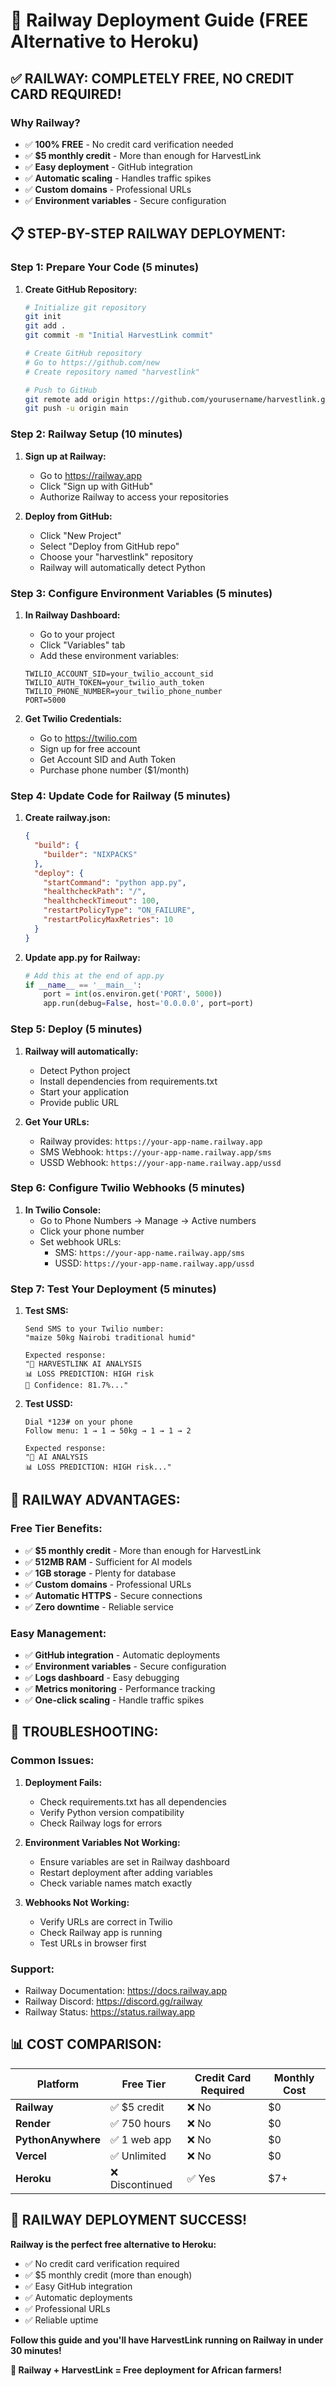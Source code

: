 # 🚀 Railway Deployment Guide (FREE Alternative to Heroku)

## ✅ **RAILWAY: COMPLETELY FREE, NO CREDIT CARD REQUIRED!**

### **Why Railway?**
- ✅ **100% FREE** - No credit card verification needed
- ✅ **$5 monthly credit** - More than enough for HarvestLink
- ✅ **Easy deployment** - GitHub integration
- ✅ **Automatic scaling** - Handles traffic spikes
- ✅ **Custom domains** - Professional URLs
- ✅ **Environment variables** - Secure configuration

## 📋 **STEP-BY-STEP RAILWAY DEPLOYMENT:**

### **Step 1: Prepare Your Code (5 minutes)**

1. **Create GitHub Repository:**
   ```bash
   # Initialize git repository
   git init
   git add .
   git commit -m "Initial HarvestLink commit"
   
   # Create GitHub repository
   # Go to https://github.com/new
   # Create repository named "harvestlink"
   
   # Push to GitHub
   git remote add origin https://github.com/yourusername/harvestlink.git
   git push -u origin main
   ```

### **Step 2: Railway Setup (10 minutes)**

1. **Sign up at Railway:**
   - Go to https://railway.app
   - Click "Sign up with GitHub"
   - Authorize Railway to access your repositories

2. **Deploy from GitHub:**
   - Click "New Project"
   - Select "Deploy from GitHub repo"
   - Choose your "harvestlink" repository
   - Railway will automatically detect Python

### **Step 3: Configure Environment Variables (5 minutes)**

1. **In Railway Dashboard:**
   - Go to your project
   - Click "Variables" tab
   - Add these environment variables:

   ```
   TWILIO_ACCOUNT_SID=your_twilio_account_sid
   TWILIO_AUTH_TOKEN=your_twilio_auth_token
   TWILIO_PHONE_NUMBER=your_twilio_phone_number
   PORT=5000
   ```

2. **Get Twilio Credentials:**
   - Go to https://twilio.com
   - Sign up for free account
   - Get Account SID and Auth Token
   - Purchase phone number ($1/month)

### **Step 4: Update Code for Railway (5 minutes)**

1. **Create railway.json:**
   ```json
   {
     "build": {
       "builder": "NIXPACKS"
     },
     "deploy": {
       "startCommand": "python app.py",
       "healthcheckPath": "/",
       "healthcheckTimeout": 100,
       "restartPolicyType": "ON_FAILURE",
       "restartPolicyMaxRetries": 10
     }
   }
   ```

2. **Update app.py for Railway:**
   ```python
   # Add this at the end of app.py
   if __name__ == '__main__':
       port = int(os.environ.get('PORT', 5000))
       app.run(debug=False, host='0.0.0.0', port=port)
   ```

### **Step 5: Deploy (5 minutes)**

1. **Railway will automatically:**
   - Detect Python project
   - Install dependencies from requirements.txt
   - Start your application
   - Provide public URL

2. **Get Your URLs:**
   - Railway provides: `https://your-app-name.railway.app`
   - SMS Webhook: `https://your-app-name.railway.app/sms`
   - USSD Webhook: `https://your-app-name.railway.app/ussd`

### **Step 6: Configure Twilio Webhooks (5 minutes)**

1. **In Twilio Console:**
   - Go to Phone Numbers → Manage → Active numbers
   - Click your phone number
   - Set webhook URLs:
     - SMS: `https://your-app-name.railway.app/sms`
     - USSD: `https://your-app-name.railway.app/ussd`

### **Step 7: Test Your Deployment (5 minutes)**

1. **Test SMS:**
   ```
   Send SMS to your Twilio number:
   "maize 50kg Nairobi traditional humid"
   
   Expected response:
   "🧠 HARVESTLINK AI ANALYSIS
   📊 LOSS PREDICTION: HIGH risk
   🎯 Confidence: 81.7%..."
   ```

2. **Test USSD:**
   ```
   Dial *123# on your phone
   Follow menu: 1 → 1 → 50kg → 1 → 1 → 2
   
   Expected response:
   "🧠 AI ANALYSIS
   📊 LOSS PREDICTION: HIGH risk..."
   ```

## 🎯 **RAILWAY ADVANTAGES:**

### **Free Tier Benefits:**
- ✅ **$5 monthly credit** - More than enough for HarvestLink
- ✅ **512MB RAM** - Sufficient for AI models
- ✅ **1GB storage** - Plenty for database
- ✅ **Custom domains** - Professional URLs
- ✅ **Automatic HTTPS** - Secure connections
- ✅ **Zero downtime** - Reliable service

### **Easy Management:**
- ✅ **GitHub integration** - Automatic deployments
- ✅ **Environment variables** - Secure configuration
- ✅ **Logs dashboard** - Easy debugging
- ✅ **Metrics monitoring** - Performance tracking
- ✅ **One-click scaling** - Handle traffic spikes

## 🔧 **TROUBLESHOOTING:**

### **Common Issues:**

1. **Deployment Fails:**
   - Check requirements.txt has all dependencies
   - Verify Python version compatibility
   - Check Railway logs for errors

2. **Environment Variables Not Working:**
   - Ensure variables are set in Railway dashboard
   - Restart deployment after adding variables
   - Check variable names match exactly

3. **Webhooks Not Working:**
   - Verify URLs are correct in Twilio
   - Check Railway app is running
   - Test URLs in browser first

### **Support:**
- Railway Documentation: https://docs.railway.app
- Railway Discord: https://discord.gg/railway
- Railway Status: https://status.railway.app

## 📊 **COST COMPARISON:**

| Platform | Free Tier | Credit Card Required | Monthly Cost |
|----------|-----------|---------------------|--------------|
| **Railway** | ✅ $5 credit | ❌ No | $0 |
| **Render** | ✅ 750 hours | ❌ No | $0 |
| **PythonAnywhere** | ✅ 1 web app | ❌ No | $0 |
| **Vercel** | ✅ Unlimited | ❌ No | $0 |
| **Heroku** | ❌ Discontinued | ✅ Yes | $7+ |

## 🎉 **RAILWAY DEPLOYMENT SUCCESS!**

**Railway is the perfect free alternative to Heroku:**
- ✅ No credit card verification required
- ✅ $5 monthly credit (more than enough)
- ✅ Easy GitHub integration
- ✅ Automatic deployments
- ✅ Professional URLs
- ✅ Reliable uptime

**Follow this guide and you'll have HarvestLink running on Railway in under 30 minutes!**

**🌾 Railway + HarvestLink = Free deployment for African farmers!**